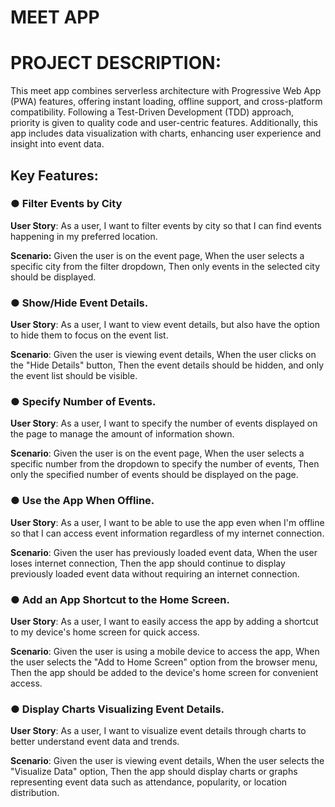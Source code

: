 # MEET APP

# PROJECT DESCRIPTION:
This meet app combines serverless architecture with Progressive Web App (PWA) features, offering instant loading, offline support, and cross-platform compatibility. Following a Test-Driven Development (TDD) approach, priority is given to quality code and user-centric features. Additionally, this app includes data visualization with charts, enhancing user experience and insight into event data.

## Key Features:
### ● Filter Events by City
**User Story**: As a user, I want to filter events by city so that I can find events happening in my preferred location.

**Scenario:**
Given the user is on the event page, When the user selects a specific city from the filter dropdown,  Then only events in the selected city should be displayed.

### ● Show/Hide Event Details. 
**User Story**: As a user, I want to view event details, but also have the option to hide them to focus on the event list.

**Scenario**:
Given the user is viewing event details, When the user clicks on the "Hide Details" button, Then the event details should be hidden, and only the event list should be visible.

### ● Specify Number of Events. 
**User Story**: As a user, I want to specify the number of events displayed on the page to manage the amount of information shown.

**Scenario**:
Given the user is on the event page, When the user selects a specific number from the dropdown to specify the number of events, Then only the specified number of events should be displayed on the page.


### ● Use the App When Offline. 
**User Story**: As a user, I want to be able to use the app even when I'm offline so that I can access event information regardless of my internet connection.

**Scenario**:
Given the user has previously loaded event data, When the user loses internet connection, Then the app should continue to display previously loaded event data without requiring an internet connection.

### ● Add an App Shortcut to the Home Screen. 
**User Story**: As a user, I want to easily access the app by adding a shortcut to my device's home screen for quick access.

**Scenario**:
Given the user is using a mobile device to access the app, When the user selects the "Add to Home Screen" option from the browser menu, Then the app should be added to the device's home screen for convenient access.

### ● Display Charts Visualizing Event Details.
**User Story**: As a user, I want to visualize event details through charts to better understand event data and trends.

**Scenario**:
Given the user is viewing event details, When the user selects the "Visualize Data" option, Then the app should display charts or graphs representing event data such as attendance, popularity, or location distribution.
